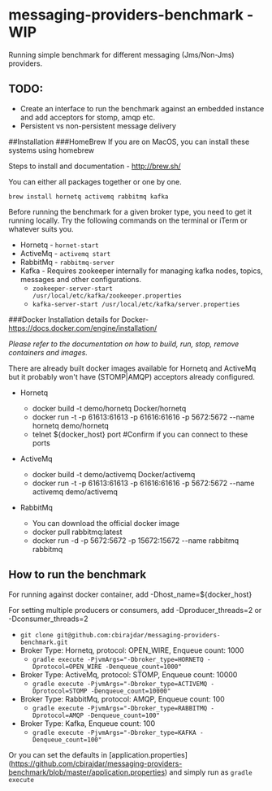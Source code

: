 # messaging-providers-benchmark - WIP

Running simple benchmark for different messaging (Jms/Non-Jms) providers.

## TODO:
- Create an interface to run the benchmark against an embedded instance and add acceptors for stomp, amqp etc.
- Persistent vs non-persistent message delivery

##Installation
###HomeBrew
If you are on MacOS, you can install these systems using homebrew

Steps to install and documentation - http://brew.sh/

You can either all packages together or one by one.
```
brew install hornetq activemq rabbitmq kafka
```

Before running the benchmark for a given broker type, you need to get it running locally. Try the following commands on the terminal or iTerm or whatever suits you.

- Hornetq - ```hornet-start```
- ActiveMq - ```activemq start```
- RabbitMq - ```rabbitmq-server```
- Kafka - Requires zookeeper internally for managing kafka nodes, topics, messages and other configurations.
   - ```zookeeper-server-start /usr/local/etc/kafka/zookeeper.properties```
   - ```kafka-server-start /usr/local/etc/kafka/server.properties```

###Docker
Installation details for Docker- https://docs.docker.com/engine/installation/

<i>Please refer to the documentation on how to build, run, stop, remove containers and images.</i>

There are already built docker images available for Hornetq and ActiveMq but it probably won't have (STOMP|AMQP) acceptors already configured.

- Hornetq
   - docker build -t demo/hornetq Docker/hornetq
   - docker run -t -p 61613:61613 -p 61616:61616 -p 5672:5672 --name hornetq demo/hornetq
   - telnet ${docker_host} port #Confirm if you can connect to these ports
- ActiveMq
   - docker build -t demo/activemq Docker/activemq
   - docker run -t -p 61613:61613 -p 61616:61616 -p 5672:5672 --name activemq demo/activemq

- RabbitMq
   - You can download the official docker image
   - docker pull rabbitmq:latest
   - docker run -d -p 5672:5672 -p 15672:15672  --name rabbitmq rabbitmq

## How to run the benchmark

For running against docker container, add -Dhost_name=${docker_host}

For setting multiple producers or consumers, add -Dproducer_threads=2 or -Dconsumer_threads=2

- ```git clone git@github.com:cbirajdar/messaging-providers-benchmark.git```
- Broker Type: Hornetq, protocol: OPEN_WIRE, Enqueue count: 1000
   -    ```gradle execute -PjvmArgs="-Dbroker_type=HORNETQ -Dprotocol=OPEN_WIRE -Denqueue_count=1000"```
- Broker Type: ActiveMq, protocol: STOMP, Enqueue count: 10000
   -    ```gradle execute -PjvmArgs="-Dbroker_type=ACTIVEMQ -Dprotocol=STOMP -Denqueue_count=10000"```
- Broker Type: RabbitMq, protocol: AMQP, Enqueue count: 100
   -    ```gradle execute -PjvmArgs="-Dbroker_type=RABBITMQ -Dprotocol=AMQP -Denqueue_count=100"```
- Broker Type: Kafka, Enqueue count: 100
   -    ```gradle execute -PjvmArgs="-Dbroker_type=KAFKA -Denqueue_count=100"```

Or you can set the defaults in [application.properties] (https://github.com/cbirajdar/messaging-providers-benchmark/blob/master/application.properties) and simply run as ```gradle execute```
